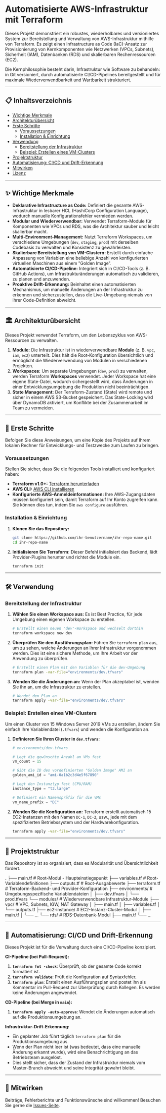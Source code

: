 # Automatisierte AWS-Infrastruktur mit Terraform

Dieses Projekt demonstriert ein robustes, wiederholbares und versioniertes System zur Bereitstellung und Verwaltung von AWS-Infrastruktur mithilfe von Terraform. Es zeigt einen Infrastructure as Code (IaC)-Ansatz zur Provisionierung von Kernkomponenten wie Netzwerken (VPCs, Subnets), Sicherheit (IAM), Datenbanken (RDS) und skalierbaren Rechenressourcen (EC2).

Die Kernphilosophie besteht darin, Infrastruktur wie Software zu behandeln: in Git versioniert, durch automatisierte CI/CD-Pipelines bereitgestellt und für maximale Wiederverwendbarkeit und Wartbarkeit strukturiert.

---

## 📋 Inhaltsverzeichnis

*   [Wichtige Merkmale](#-wichtige-merkmale)
*   [Architekturübersicht](#-architekturübersicht)
*   [Erste Schritte](#-erste-schritte)
    *   [Voraussetzungen](#voraussetzungen)
    *   [Installation & Einrichtung](#installation--einrichtung)
*   [Verwendung](#-verwendung)
    *   [Bereitstellung der Infrastruktur](#bereitstellung-der-infrastruktur)
    *   [Beispiel: Erstellen eines VM-Clusters](#beispiel-erstellen-eines-vm-clusters)
*   [Projektstruktur](#-projektstruktur)
*   [Automatisierung: CI/CD und Drift-Erkennung](#-automatisierung-cicd-und-drift-erkennung)
*   [Mitwirken](#-mitwirken)
*   [Lizenz](#-lizenz)

---

## ✨ Wichtige Merkmale

*   **Deklarative Infrastructure as Code:** Definiert die gesamte AWS-Infrastruktur in lesbarer HCL (HashiCorp Configuration Language), wodurch manuelle Konfigurationsfehler vermieden werden.
*   **Modular und Wiederverwendbar:** Verwendet Terraform-Module für Komponenten wie VPCs und RDS, was die Architektur sauber und leicht skalierbar macht.
*   **Multi-Environment-Management:** Nutzt Terraform Workspaces, um verschiedene Umgebungen (`dev`, `staging`, `prod`) mit derselben Codebasis zu verwalten und Konsistenz zu gewährleisten.
*   **Skalierbare Bereitstellung von VM-Clustern:** Erstellt durch einfache Anpassung von Variablen eine beliebige Anzahl von konfigurierten virtuellen Maschinen aus einem "Golden Image".
*   **Automatisierte CI/CD-Pipeline:** Integriert sich in CI/CD-Tools (z. B. GitHub Actions), um Infrastrukturänderungen automatisch zu validieren, zu planen und anzuwenden.
*   **Proaktive Drift-Erkennung:** Beinhaltet einen automatisierten Mechanismus, um manuelle Änderungen an der Infrastruktur zu erkennen und sicherzustellen, dass die Live-Umgebung niemals von ihrer Code-Definition abweicht.

---

## 🏛️ Architekturübersicht

Dieses Projekt verwendet Terraform, um den Lebenszyklus von AWS-Ressourcen zu verwalten.

1.  **Module:** Die Infrastruktur ist in wiederverwendbare **Module** (z. B. `vpc`, `iam`, `ec2`) unterteilt. Dies hält die Root-Konfiguration übersichtlich und ermöglicht die Wiederverwendung von Modulen in verschiedenen Projekten.
2.  **Workspaces:** Um separate Umgebungen (`dev`, `prod`) zu verwalten, werden Terraform **Workspaces** verwendet. Jeder Workspace hat eine eigene State-Datei, wodurch sichergestellt wird, dass Änderungen in einer Entwicklungsumgebung die Produktion nicht beeinträchtigen.
3.  **State Management:** Der Terraform-Zustand (State) wird remote und sicher in einem AWS S3-Bucket gespeichert. Das State-Locking wird über DynamoDB aktiviert, um Konflikte bei der Zusammenarbeit im Team zu vermeiden.

---

## 🚀 Erste Schritte

Befolgen Sie diese Anweisungen, um eine Kopie des Projekts auf Ihrem lokalen Rechner für Entwicklungs- und Testzwecke zum Laufen zu bringen.

### Voraussetzungen

Stellen Sie sicher, dass Sie die folgenden Tools installiert und konfiguriert haben:

*   **Terraform v1.0+:** [Terraform herunterladen](https://www.terraform.io/downloads.html)
*   **AWS CLI:** [AWS CLI installieren](https://docs.aws.amazon.com/cli/latest/userguide/cli-chap-install.html)
*   **Konfigurierte AWS-Anmeldeinformationen:** Ihre AWS-Zugangsdaten müssen konfiguriert sein, damit Terraform auf Ihr Konto zugreifen kann. Sie können dies tun, indem Sie `aws configure` ausführen.

### Installation & Einrichtung

1.  **Klonen Sie das Repository:**
    ```sh
    git clone https://github.com/ihr-benutzername/ihr-repo-name.git
    cd ihr-repo-name
    ```

2.  **Initialisieren Sie Terraform:**
    Dieser Befehl initialisiert das Backend, lädt Provider-Plugins herunter und richtet die Module ein.
    ```sh
    terraform init
    ```

---

## 🛠️ Verwendung

### Bereitstellung der Infrastruktur

1.  **Wählen Sie einen Workspace aus:**
    Es ist Best Practice, für jede Umgebung einen eigenen Workspace zu erstellen.
    ```sh
    # Erstellt einen neuen 'dev'-Workspace und wechselt dorthin
    terraform workspace new dev
    ```

2.  **Überprüfen Sie den Ausführungsplan:**
    Führen Sie `terraform plan` aus, um zu sehen, welche Änderungen an Ihrer Infrastruktur vorgenommen werden. Dies ist eine sichere Methode, um Ihre Arbeit vor der Anwendung zu überprüfen.
    ```sh
    # Erstellt einen Plan mit den Variablen für die dev-Umgebung
    terraform plan -var-file="environments/dev.tfvars"
    ```

3.  **Wenden Sie die Änderungen an:**
    Wenn der Plan akzeptabel ist, wenden Sie ihn an, um die Infrastruktur zu erstellen.
    ```sh
    # Wendet den Plan an
    terraform apply -var-file="environments/dev.tfvars"
    ```

### Beispiel: Erstellen eines VM-Clusters

Um einen Cluster von 15 Windows Server 2019 VMs zu erstellen, ändern Sie einfach Ihre Variablendatei (`.tfvars`) und wenden die Konfiguration an.

1.  **Definieren Sie Ihren Cluster in `dev.tfvars`:**
    ```terraform
    # environments/dev.tfvars

    # Legt die gewünschte Anzahl an VMs fest
    vm_count = 15
    
    # Gibt die ID des vordefinierten "Golden Image" AMI an
    golden_ami_id = "ami-0a1b2c3d4e5f67890" 
    
    # Legt den Instanztyp fest (CPU/RAM)
    instance_type = "t3.large"
    
    # Definiert ein Namenspräfix für die VMs
    vm_name_prefix = "DC"
    ```

2.  **Wenden Sie die Konfiguration an:**
    Terraform erstellt automatisch 15 EC2-Instanzen mit den Namen `DC-1`, `DC-2`, usw., jede mit dem spezifizierten Betriebssystem und der Hardwarekonfiguration.
    ```sh
    terraform apply -var-file="environments/dev.tfvars"
    ```

---

## 📂 Projektstruktur

Das Repository ist so organisiert, dass es Modularität und Übersichtlichkeit fördert.

.
├── main.tf # Root-Modul - Haupteinstiegspunkt
├── variables.tf # Root-Variablendefinitionen
├── outputs.tf # Root-Ausgabewerte
├── terraform.tf # Terraform-Backend- und Provider-Konfiguration
├── environments/ # Umgebungsspezifische Variablendateien
│ ├── dev.tfvars
│ └── prod.tfvars
└── modules/ # Wiederverwendbare Infrastruktur-Module
├── vpc/ # VPC, Subnets, IGW, NAT Gateway
│ ├── main.tf
│ ├── variables.tf
│ └── outputs.tf
├── ec2-instance/ # EC2-Instanz-Cluster-Modul
│ ├── main.tf
│ └── ...
└── rds/ # RDS-Datenbank-Modul
├── main.tf
└── ...

---

## 🤖 Automatisierung: CI/CD und Drift-Erkennung

Dieses Projekt ist für die Verwaltung durch eine CI/CD-Pipeline konzipiert.

**CI-Pipeline (bei Pull-Request):**
1.  **`terraform fmt -check`**: Überprüft, ob der gesamte Code korrekt formatiert ist.
2.  **`terraform validate`**: Prüft die Konfiguration auf Syntaxfehler.
3.  **`terraform plan`**: Erstellt einen Ausführungsplan und postet ihn als Kommentar im Pull-Request zur Überprüfung durch Kollegen. Es werden keine Änderungen angewendet.

**CD-Pipeline (bei Merge in `main`):**
1.  **`terraform apply -auto-approve`**: Wendet die Änderungen automatisch auf die Produktionsumgebung an.

**Infrastruktur-Drift-Erkennung:**
*   Ein geplanter Job führt täglich `terraform plan` für die Produktionsumgebung aus.
*   Wenn der Plan nicht leer ist (was bedeutet, dass eine manuelle Änderung erkannt wurde), wird eine Benachrichtigung an das Betriebsteam ausgelöst.
*   Dies stellt sicher, dass der Zustand der Infrastruktur niemals vom Master-Branch abweicht und seine Integrität gewahrt bleibt.

---

## 🤝 Mitwirken

Beiträge, Fehlerberichte und Funktionswünsche sind willkommen! Besuchen Sie gerne die [Issues-Seite](https://github.com/ihr-benutzername/ihr-repo-name/issues).
